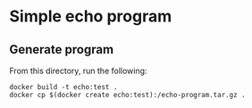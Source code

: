 # Simple echo program

## Generate program

From this directory, run the following:

```
docker build -t echo:test .
docker cp $(docker create echo:test):/echo-program.tar.gz .
```
